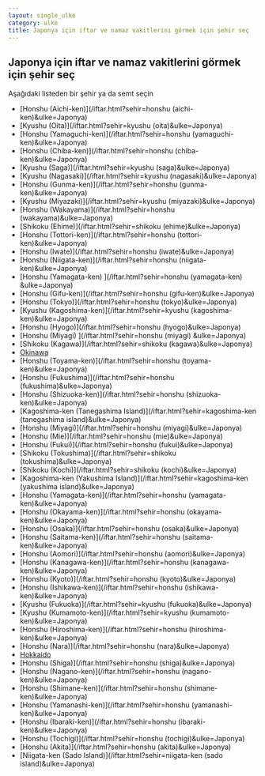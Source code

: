 ```yaml
---
layout: single_ulke
category: ulke
title: Japonya için iftar ve namaz vakitlerini görmek için şehir seç
---
```



## Japonya için iftar ve namaz vakitlerini görmek için şehir seç

Aşağıdaki listeden bir şehir ya da semt seçin


* [Honshu (Aichi-ken)](/iftar.html?sehir=honshu (aichi-ken)&ulke=Japonya)
* [Kyushu (Oita)](/iftar.html?sehir=kyushu (oita)&ulke=Japonya)
* [Honshu (Yamaguchi-ken)](/iftar.html?sehir=honshu (yamaguchi-ken)&ulke=Japonya)
* [Honshu (Chiba-ken)](/iftar.html?sehir=honshu (chiba-ken)&ulke=Japonya)
* [Kyushu (Saga)](/iftar.html?sehir=kyushu (saga)&ulke=Japonya)
* [Kyushu (Nagasaki)](/iftar.html?sehir=kyushu (nagasaki)&ulke=Japonya)
* [Honshu (Gunma-ken)](/iftar.html?sehir=honshu (gunma-ken)&ulke=Japonya)
* [Kyushu (Miyazaki)](/iftar.html?sehir=kyushu (miyazaki)&ulke=Japonya)
* [Honshu (Wakayama)](/iftar.html?sehir=honshu (wakayama)&ulke=Japonya)
* [Shikoku (Ehime)](/iftar.html?sehir=shikoku (ehime)&ulke=Japonya)
* [Honshu (Tottori-ken)](/iftar.html?sehir=honshu (tottori-ken)&ulke=Japonya)
* [Honshu (Iwate)](/iftar.html?sehir=honshu (iwate)&ulke=Japonya)
* [Honshu (Niigata-ken)](/iftar.html?sehir=honshu (niigata-ken)&ulke=Japonya)
* [Honshu (Yamagata-ken) ](/iftar.html?sehir=honshu (yamagata-ken) &ulke=Japonya)
* [Honshu (Gifu-ken)](/iftar.html?sehir=honshu (gifu-ken)&ulke=Japonya)
* [Honshu (Tokyo)](/iftar.html?sehir=honshu (tokyo)&ulke=Japonya)
* [Kyushu (Kagoshima-ken)](/iftar.html?sehir=kyushu (kagoshima-ken)&ulke=Japonya)
* [Honshu (Hyogo)](/iftar.html?sehir=honshu (hyogo)&ulke=Japonya)
* [Honshu (Miyagi) ](/iftar.html?sehir=honshu (miyagi) &ulke=Japonya)
* [Shikoku (Kagawa)](/iftar.html?sehir=shikoku (kagawa)&ulke=Japonya)
* [Okinawa](/iftar.html?sehir=okinawa&ulke=Japonya)
* [Honshu (Toyama-ken)](/iftar.html?sehir=honshu (toyama-ken)&ulke=Japonya)
* [Honshu (Fukushima)](/iftar.html?sehir=honshu (fukushima)&ulke=Japonya)
* [Honshu (Shizuoka-ken)](/iftar.html?sehir=honshu (shizuoka-ken)&ulke=Japonya)
* [Kagoshima-ken (Tanegashima Island)](/iftar.html?sehir=kagoshima-ken (tanegashima island)&ulke=Japonya)
* [Honshu (Miyagi)](/iftar.html?sehir=honshu (miyagi)&ulke=Japonya)
* [Honshu (Mie)](/iftar.html?sehir=honshu (mie)&ulke=Japonya)
* [Honshu (Fukui)](/iftar.html?sehir=honshu (fukui)&ulke=Japonya)
* [Shikoku (Tokushima)](/iftar.html?sehir=shikoku (tokushima)&ulke=Japonya)
* [Shikoku (Kochi)](/iftar.html?sehir=shikoku (kochi)&ulke=Japonya)
* [Kagoshima-ken (Yakushima Island)](/iftar.html?sehir=kagoshima-ken (yakushima island)&ulke=Japonya)
* [Honshu (Yamagata-ken)](/iftar.html?sehir=honshu (yamagata-ken)&ulke=Japonya)
* [Honshu (Okayama-ken)](/iftar.html?sehir=honshu (okayama-ken)&ulke=Japonya)
* [Honshu (Osaka)](/iftar.html?sehir=honshu (osaka)&ulke=Japonya)
* [Honshu (Saitama-ken)](/iftar.html?sehir=honshu (saitama-ken)&ulke=Japonya)
* [Honshu (Aomori)](/iftar.html?sehir=honshu (aomori)&ulke=Japonya)
* [Honshu (Kanagawa-ken)](/iftar.html?sehir=honshu (kanagawa-ken)&ulke=Japonya)
* [Honshu (Kyoto)](/iftar.html?sehir=honshu (kyoto)&ulke=Japonya)
* [Honshu (Ishikawa-ken)](/iftar.html?sehir=honshu (ishikawa-ken)&ulke=Japonya)
* [Kyushu (Fukuoka)](/iftar.html?sehir=kyushu (fukuoka)&ulke=Japonya)
* [Kyushu (Kumamoto-ken)](/iftar.html?sehir=kyushu (kumamoto-ken)&ulke=Japonya)
* [Honshu (Hiroshima-ken)](/iftar.html?sehir=honshu (hiroshima-ken)&ulke=Japonya)
* [Honshu (Nara)](/iftar.html?sehir=honshu (nara)&ulke=Japonya)
* [Hokkaido](/iftar.html?sehir=hokkaido&ulke=Japonya)
* [Honshu (Shiga)](/iftar.html?sehir=honshu (shiga)&ulke=Japonya)
* [Honshu (Nagano-ken)](/iftar.html?sehir=honshu (nagano-ken)&ulke=Japonya)
* [Honshu (Shimane-ken)](/iftar.html?sehir=honshu (shimane-ken)&ulke=Japonya)
* [Honshu (Yamanashi-ken)](/iftar.html?sehir=honshu (yamanashi-ken)&ulke=Japonya)
* [Honshu (Ibaraki-ken)](/iftar.html?sehir=honshu (ibaraki-ken)&ulke=Japonya)
* [Honshu (Tochigi)](/iftar.html?sehir=honshu (tochigi)&ulke=Japonya)
* [Honshu (Akita)](/iftar.html?sehir=honshu (akita)&ulke=Japonya)
* [Niigata-ken (Sado Island)](/iftar.html?sehir=niigata-ken (sado island)&ulke=Japonya)

